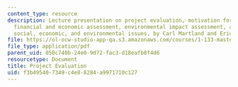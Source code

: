 ```yaml
---
content_type: resource
description: Lecture presentation on project evaluation, motivation for projects,
  financial and economic assessment, environmental impact assessment, and broader
  social, economic, and environmental issues, by Carl Martland and Eric Adams.
file: https://ol-ocw-studio-app-qa.s3.amazonaws.com/courses/1-133-masters-of-engineering-concepts-of-engineering-practice-fall-2007/f3b495407349c4e88284a9971710c127_lec_03.pdf
file_type: application/pdf
parent_uid: 050c740b-24e0-9d72-fac3-d18eafb8f4d6
resourcetype: Document
title: Project Evaluation
uid: f3b49540-7349-c4e8-8284-a9971710c127
---
```

